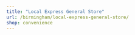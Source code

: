 ```yaml
---
title: "Local Express General Store"
url: /birmingham/local-express-general-store/
shop: convenience
---
```

